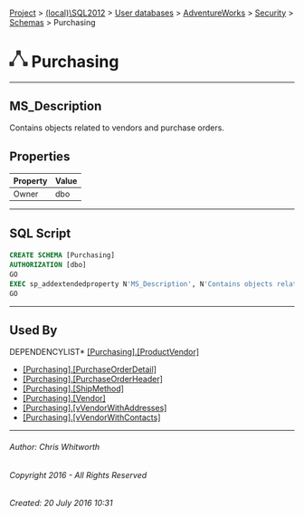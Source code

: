 #### 

[Project](../../../../../index.md) > [(local)\\SQL2012](../../../../index.md) > [User databases](../../../index.md) > [AdventureWorks](../../index.md) > [Security](../index.md) > [Schemas](Schemas.md) > Purchasing

# ![Schemas](../../../../../Images/Schema32.png) Purchasing

---

## <a name="#description"></a>MS_Description

Contains objects related to vendors and purchase orders.

## <a name="#properties"></a>Properties

| Property | Value |
|---|---|
| Owner | dbo |


---

## <a name="#sqlscript"></a>SQL Script

```sql
CREATE SCHEMA [Purchasing]
AUTHORIZATION [dbo]
GO
EXEC sp_addextendedproperty N'MS_Description', N'Contains objects related to vendors and purchase orders.', 'SCHEMA', N'Purchasing', NULL, NULL, NULL, NULL
GO

```


---

## <a name="#usedby"></a>Used By

DEPENDENCYLIST* [[Purchasing].[ProductVendor]](../../Tables/ProductVendor.md)
* [[Purchasing].[PurchaseOrderDetail]](../../Tables/PurchaseOrderDetail.md)
* [[Purchasing].[PurchaseOrderHeader]](../../Tables/PurchaseOrderHeader.md)
* [[Purchasing].[ShipMethod]](../../Tables/ShipMethod.md)
* [[Purchasing].[Vendor]](../../Tables/Vendor.md)
* [[Purchasing].[vVendorWithAddresses]](../../Views/vVendorWithAddresses.md)
* [[Purchasing].[vVendorWithContacts]](../../Views/vVendorWithContacts.md)


---

###### Author:  Chris Whitworth

###### Copyright 2016 - All Rights Reserved

###### Created: 20 July 2016 10:31

